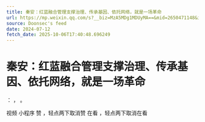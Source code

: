 ```yaml
---
title: 秦安：红蓝融合管理支撑治理、传承基因、依托网络，就是一场革命
url: https://mp.weixin.qq.com/s?__biz=MzA5MDg1MDUyMA==&mid=2650471148&idx=2&sn=cf1e9888a4ce2e32428c06dd23a1207c
source: Doonsec's feed
date: 2024-07-12
fetch_date: 2025-10-06T17:40:48.696249
---
```


# 秦安：红蓝融合管理支撑治理、传承基因、依托网络，就是一场革命

：
，
。

视频
小程序
赞
，轻点两下取消赞
在看
，轻点两下取消在看